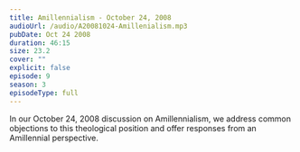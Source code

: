 ```yaml
---
title: Amillennialism - October 24, 2008
audioUrl: /audio/A20081024-Amillenialism.mp3
pubDate: Oct 24 2008
duration: 46:15
size: 23.2
cover: ""
explicit: false
episode: 9
season: 3
episodeType: full
---
```


In our October 24, 2008 discussion on Amillennialism, we address common objections to this theological position and offer responses from an Amillennial perspective.
